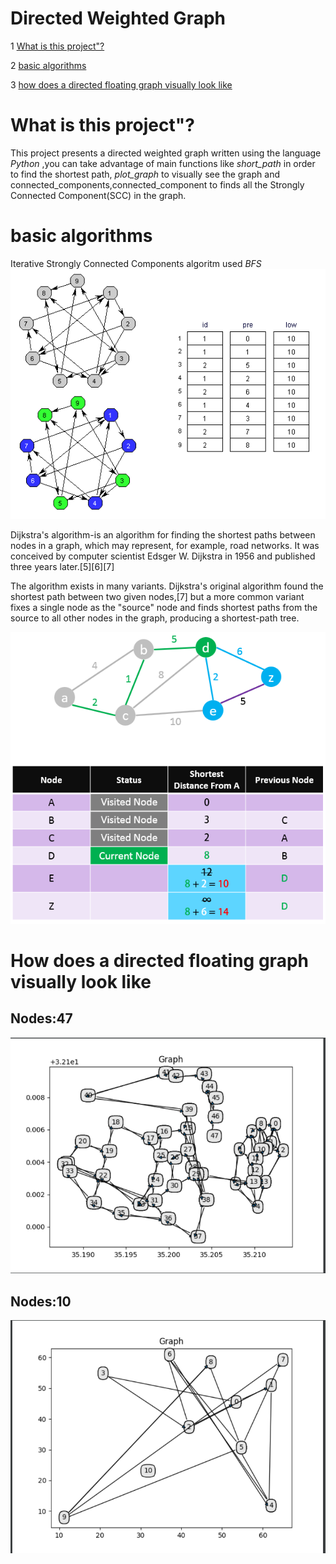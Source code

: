 # Directed Weighted Graph

1 [What is this project"?](#login-optional-fields)

2 [basic algorithms](#login-optional-fields-2)

3 [how does a directed floating graph visually look like](#login-optional-fields-3)

<h4 id="login-optional-fields">

# What is this project"?

</h4>

This project presents a directed weighted graph written using the language *Python*  ,you can take advantage of main functions like *short_path* in order to find the shortest path,
*plot_graph* to visually see the graph and connected_components,connected_component to finds all the Strongly Connected Component(SCC) in the graph.


<h4 id="login-optional-fields-2">

# basic algorithms

</h4>




 Iterative  Strongly Connected Components algoritm used *BFS*
![](https://github.com/Guppi4/Ex3_python/blob/main/Algorithm_Tarjan.png?raw=true)

Dijkstra's algorithm-is an algorithm for finding the shortest paths between nodes in a graph, which may represent, for example, road networks. It was conceived by computer scientist Edsger W. Dijkstra in 1956 and published three years later.[5][6][7]

The algorithm exists in many variants. Dijkstra's original algorithm found the shortest path between two given nodes,[7] but a more common variant fixes a single node as the "source" node and finds shortest paths from the source to all other nodes in the graph, producing a shortest-path tree.

![](https://github.com/Guppi4/Ex3_python/blob/main/Dijkstra-Algorithm-Step-7.png?raw=true)



# How does a directed floating graph visually look like
<h4 id="login-optional-fields-3">
  
  ## Nodes:47
 ![](https://github.com/Guppi4/Ex3_python/blob/main/2.jpeg?raw=true) 
 
  ## Nodes:10
 ![](https://github.com/Guppi4/Ex3_python/blob/main/%D0%A1%D0%BD%D0%B8%D0%BC%D0%BE%D0%BA.PNG?raw=true)
 



</h4>





